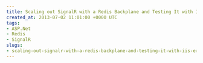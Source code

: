 ```yaml
---
title: Scaling out SignalR with a Redis Backplane and Testing It with IIS Express
created_at: 2013-07-02 11:01:00 +0000 UTC
tags:
- ASP.Net
- Redis
- SignalR
slugs:
- scaling-out-signalr-with-a-redis-backplane-and-testing-it-with-iis-express
---
```

